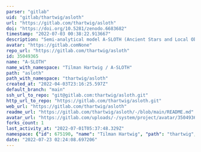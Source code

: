 ```yaml
---
parser: "gitlab"
uid: "gitlab/thartwig/asloth"
url: "https://gitlab.com/thartwig/asloth"
doi: "https://doi.org/10.5281/zenodo.6683682"
timestamp: "2022-07-03 00:38:22.913667"
description: "Semi-analytical model A-SLOTH (Ancient Stars and Local Observables by Tracing Halos)"
avatar: "https://gitlab.comNone"
repo_url: "https://gitlab.com/thartwig/asloth"
id: 35049365
name: "A-SLOTH"
name_with_namespace: "Tilman Hartwig / A-SLOTH"
path: "asloth"
path_with_namespace: "thartwig/asloth"
created_at: "2022-04-03T23:16:25.597Z"
default_branch: "main"
ssh_url_to_repo: "git@gitlab.com:thartwig/asloth.git"
http_url_to_repo: "https://gitlab.com/thartwig/asloth.git"
web_url: "https://gitlab.com/thartwig/asloth"
readme_url: "https://gitlab.com/thartwig/asloth/-/blob/main/README.md"
avatar_url: "https://gitlab.com/uploads/-/system/project/avatar/35049365/ASLOTH_logo_official.jpg"
forks_count: 1
last_activity_at: "2022-07-01T05:37:48.329Z"
namespace: {"id": 675190, "name": "Tilman Hartwig", "path": "thartwig", "kind": "user", "full_path": "thartwig", "parent_id": null, "avatar_url": "/uploads/-/system/user/avatar/569434/avatar.png", "web_url": "https://gitlab.com/thartwig"}
date: "2022-07-23 02:24:08.697206"
---
```

